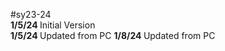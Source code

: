 #sy23-24 <br>
<b> 1/5/24 </b> Initial Version <br>
<b> 1/5/24 </b> Updated from PC
<b> 1/8/24 </b> Updated from PC